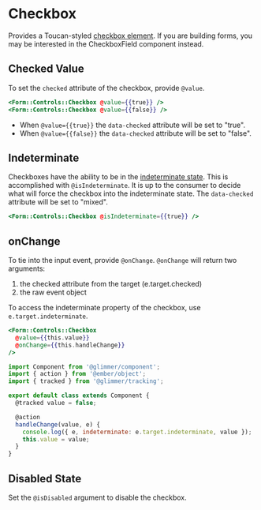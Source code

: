 # Checkbox

Provides a Toucan-styled [checkbox element](https://developer.mozilla.org/en-US/docs/Web/HTML/Element/input/checkbox). If you are building forms, you may be interested in the CheckboxField component instead.

## Checked Value

To set the `checked` attribute of the checkbox, provide `@value`.

```hbs
<Form::Controls::Checkbox @value={{true}} />
<Form::Controls::Checkbox @value={{false}} />
```

- When `@value={{true}}` the `data-checked` attribute will be set to "true".
- When `@value={{false}}` the `data-checked` attribute will be set to "false".

## Indeterminate

Checkboxes have the ability to be in the [indeterminate state](https://developer.mozilla.org/en-US/docs/Web/HTML/Element/input/checkbox#indeterminate_state_checkboxes). This is accomplished with `@isIndeterminate`. It is up to the consumer to decide what will force the checkbox into the indeterminate state. The `data-checked` attribute will be set to "mixed".

```hbs
<Form::Controls::Checkbox @isIndeterminate={{true}} />
```

## onChange

To tie into the input event, provide `@onChange`. `@onChange` will return two arguments:

1. the checked attribute from the target (e.target.checked)
2. the raw event object

To access the indeterminate property of the checkbox, use `e.target.indeterminate`.

```hbs
<Form::Controls::Checkbox
  @value={{this.value}}
  @onChange={{this.handleChange}}
/>
```

```js
import Component from '@glimmer/component';
import { action } from '@ember/object';
import { tracked } from '@glimmer/tracking';

export default class extends Component {
  @tracked value = false;

  @action
  handleChange(value, e) {
    console.log({ e, indeterminate: e.target.indeterminate, value });
    this.value = value;
  }
}
```

## Disabled State

Set the `@isDisabled` argument to disable the checkbox.
